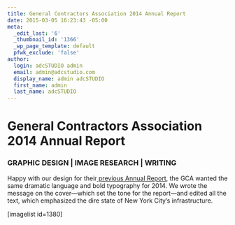 ```yaml
---
title: General Contractors Association 2014 Annual Report
date: 2015-03-05 16:23:43 -05:00
meta:
  _edit_last: '6'
  _thumbnail_id: '1366'
  _wp_page_template: default
  pfwk_exclude: 'false'
author:
  login: adcSTUDIO admin
  email: admin@adcstudio.com
  display_name: admin adcSTUDIO
  first_name: admin
  last_name: adcSTUDIO
---
```


<h1 class="p1">General Contractors Association 2014 Annual Report</h1>
<h3 class="p2">GRAPHIC DESIGN | IMAGE RESEARCH | WRITING</h3>
<p class="p2">Happy with our design for their<a title="General Contrators Association of New York" href="/portfolio/general-contractors-association-of-new-york/"><span class="s1"> previous Annual Report</span></a>, the GCA wanted the same dramatic language and bold typography for 2014. We wrote the message on the cover—which set the tone for the report—and edited all the text, which emphasized the dire state of New York City’s infrastructure.


<p class="p2">[imagelist id=1380]


